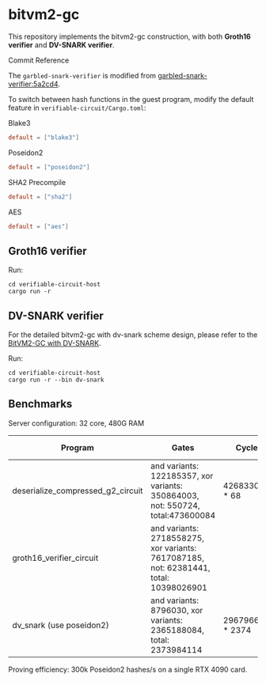 # bitvm2-gc

This repository implements the bitvm2-gc construction, with both **Groth16 verifier** and **DV-SNARK
verifier**.

Commit Reference

The `garbled-snark-verifier` is modified
from [garbled-snark-verifier:5a2cd4](https://github.com/BitVM/garbled-snark-verifier/commit/5a2cd4dc6cb19e37adb1b3ab94414e01d1e8b338).

To switch between hash functions in the guest program, modify the default feature in `verifiable-circuit/Cargo.toml`:

Blake3

```toml
default = ["blake3"]
```

Poseidon2

```toml
default = ["poseidon2"]
```

SHA2 Precompile

```toml
default = ["sha2"]
```

AES

```toml
default = ["aes"]
```

## Groth16 verifier

Run:

```shell
cd verifiable-circuit-host
cargo run -r
```

## DV-SNARK verifier

For the detailed bitvm2-gc with dv-snark scheme design, please refer to
the [BitVM2-GC with DV-SNARK](https://hackmd.io/@goatresearch/HkLx3FYigg).

Run:

```shell
cd verifiable-circuit-host
cargo run -r --bin dv-snark
```

## Benchmarks

Server configuration: 32 core, 480G RAM

| Program                           | Gates                                                                                 | Cycles           | Peak memory | Garbling(s) | Spliting(s)       | Single Execution(s) |
|-----------------------------------|---------------------------------------------------------------------------------------|------------------|-------------|-------------|-------------------|---------------------|
| deserialize_compressed_g2_circuit | and variants: 122185357, xor variants: 350864003, not: 550724, total:473600084        | 4268330910 * 68  | 51G         | 33s         | 480M/(IOPS) = 188 | 178                 |
| groth16_verifier_circuit          | and variants: 2718558275, xor variants: 7617087185, not: 62381441, total: 10398026901 |                  |             |             |                   |
| dv_snark (use poseidon2)          | and variants: 8796030, xor variants: 2365188084, total: 2373984114                    | 296796620 * 2374 | 292G        | 70s         |                   |

Proving efficiency:  300k Poseidon2 hashes/s on a single RTX 4090 card.
